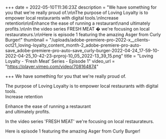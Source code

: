 +++
date = 2022-05-10T11:36:23Z
description = "We have something for you that we're really proud of.\n\nThe purpose of Loving Loyalty is to empower local restaurants with digital tools.\nIncrease retention\n\nEnhance the ease of running a restaurant\nand ultimately profits.\n\nIn the video series FRESH MEAT � we're focusing on local restaurateurs.\n\nHere is episode 1 featuring the amazing Asger from Curly Burger!"
thumbnail = "/uploads/adobe-premiere-pro-2022-x__clients-oct21_loving-loyalty_content_month-2_adobe-premiere-pro-auto-save_adobe-premiere-pro-auto-save_curly-burger-2022-04-24_17-59-10-2022-04-25_10-42-23-prproj-10_05_2022-13_39_15.png"
title = "Loving Loyalty - ‘Fresh Meat’ Series - Episode 1"
video_url = "https://player.vimeo.com/video/708164874"

+++
We have something for you that we're really proud of.

The purpose of Loving Loyalty is to empower local restaurants with digital tools.  
Increase retention

Enhance the ease of running a restaurant  
and ultimately profits.

In the video series 'FRESH MEAT' we're focusing on local restaurateurs.

Here is episode 1 featuring the amazing Asger from Curly Burger! 